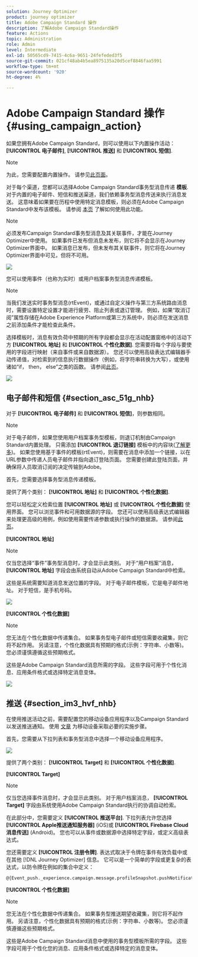 ```yaml
---
solution: Journey Optimizer
product: journey optimizer
title: Adobe Campaign Standard 操作
description: 了解Adobe Campaign Standard操作
feature: Actions
topic: Administration
role: Admin
level: Intermediate
exl-id: 50565cd9-7415-4c6a-9651-24fefeded3f5
source-git-commit: 021cf48ab4b5ea8975135a20d5cef8846faa5991
workflow-type: tm+mt
source-wordcount: '920'
ht-degree: 4%

---
```


# Adobe Campaign Standard 操作 {#using_campaign_action}

如果您拥有Adobe Campaign Standard，则可以使用以下内置操作活动： **[!UICONTROL 电子邮件]**, **[!UICONTROL 推送]** 和 **[!UICONTROL 短信]**.

>[!NOTE]
>
>为此，您需要配置内置操作。 请参见[此页面](../action/acs-action.md)。

对于每个渠道，您都可以选择Adobe Campaign Standard事务型消息传递 **模板**. 对于内置的电子邮件、短信和推送渠道，我们依赖事务型消息传送来执行消息发送。 这意味着如果要在历程中使用特定消息模板，则必须在Adobe Campaign Standard中发布该模板。 请参阅 [本页](https://experienceleague.adobe.com/docs/campaign-standard/using/communication-channels/transactional-messaging/getting-started-with-transactional-msg.html?lang=zh-Hans) 了解如何使用此功能。

>[!NOTE]
>
>必须发布Campaign Standard事务型消息及其关联事件，才能在Journey Optimizer中使用。 如果事件已发布但消息未发布，则它将不会显示在Journey Optimizer界面中。 如果消息已发布，但未发布其关联事件，则它将在Journey Optimizer界面中可见，但将不可用。

![](assets/journey59.png)

您可以使用事件（也称为实时）或用户档案事务型消息传递模板。

>[!NOTE]
>
>当我们发送实时事务型消息(rtEvent)，或通过自定义操作与第三方系统路由消息时，需要设置特定设置才能进行疲劳、阻止列表或退订管理。 例如，如果“取消订阅”属性存储在Adobe Experience Platform或第三方系统中，则必须在发送消息之前添加条件才能检查此条件。

选择模板时，消息有效负荷中预期的所有字段都会显示在活动配置窗格中的活动下方 **[!UICONTROL 地址]** 和 **[!UICONTROL 个性化数据]**. 您需要将每个字段与要使用的字段进行映射（来自事件或来自数据源）。 您还可以使用高级表达式编辑器手动传递值，对检索到的信息执行数据操作（例如，将字符串转换为大写），或使用诸如“if， then， else”之类的函数。 请参阅[此页](expression/expressionadvanced.md)。

![](assets/journey60.png)

## 电子邮件和短信 {#section_asc_51g_nhb}

对于 **[!UICONTROL 电子邮件]** 和 **[!UICONTROL 短信]**，则参数相同。

>[!NOTE]
>
>对于电子邮件，如果您使用用户档案事务型模板，则退订机制由Campaign Standard内置处理。 只需添加 **[!UICONTROL 退订链接]** 模板中的内容块([了解更多](https://experienceleague.adobe.com/docs/campaign-standard/using/communication-channels/transactional-messaging/getting-started-with-transactional-msg.html?lang=zh-Hans))。 如果您使用基于事件的模板(rtEvent)，则需要在消息中添加一个链接，以在URL参数中传递人员电子邮件并指向退订登陆页面。 您需要创建此登陆页面，并确保将人员取消订阅的决定传输到Adobe。

首先，您需要选择事务型消息传递模板。

提供了两个类别： **[!UICONTROL 地址]** 和 **[!UICONTROL 个性化数据]**.

您可以轻松定义检索位置 **[!UICONTROL 地址]** 或 **[!UICONTROL 个性化数据]** 使用界面。 您可以浏览事件和可用数据源的字段。 您还可以使用高级表达式编辑器来处理更高级的用例，例如使用需要传递参数或执行操作的数据源。 请参阅[此页](expression/expressionadvanced.md)。

**[!UICONTROL 地址]**

>[!NOTE]
>
>仅当您选择“事件”事务型消息时，才会显示此类别。 对于“用户档案”消息， **[!UICONTROL 地址]** 字段会由系统自动从Adobe Campaign Standard中检索。

这些是系统需要知道消息发送位置的字段。 对于电子邮件模板，它是电子邮件地址。 对于短信，是手机号码。

![](assets/journey61.png)

**[!UICONTROL 个性化数据]**

>[!NOTE]
>
>您无法在个性化数据中传递集合。 如果事务型电子邮件或短信需要收藏集，则它将不起作用。 另请注意，个性化数据具有预期的格式(示例：字符串、小数等)。 您必须谨慎遵循这些预期格式。

这些是Adobe Campaign Standard消息所需的字段。 这些字段可用于个性化消息、应用条件格式或选择特定消息变体。

![](assets/journey62.png)

## 推送 {#section_im3_hvf_nhb}

在使用推送活动之前，需要配置您的移动设备应用程序以及Campaign Standard以发送推送通知。 使用 [文章](https://helpx.adobe.com/cn/campaign/kb/integrate-mobile-sdk.html) 为移动设备采取必要的实施步骤。

首先，您需要从下拉列表和事务型消息中选择一个移动设备应用程序。

![](assets/journey62bis.png)

提供了两个类别： **[!UICONTROL Target]** 和 **[!UICONTROL 个性化数据]**.

**[!UICONTROL Target]**

>[!NOTE]
>
>仅当您选择事件消息时，才会显示此类别。 对于用户档案消息， **[!UICONTROL Target]** 字段由系统使用Adobe Campaign Standard执行的协调自动检索。

在此部分中，您需要定义 **[!UICONTROL 推送平台]**. 下拉列表允许您选择 **[!UICONTROL Apple推送通知服务器]** (iOS)或 **[!UICONTROL Firebase Cloud消息传送]** (Android)。 您也可以从事件或数据源中选择特定字段，或定义高级表达式。

您还需要定义 **[!UICONTROL 注册令牌]**. 表达式取决于令牌在事件有效负载中或在其他 [!DNL Journey Optimizer] 信息。 它可以是一个简单的字段或更复杂的表达式，以防令牌在例如的集合中定义：

```
@{Event_push._experience.campaign.message.profileSnapshot.pushNotificationTokens.first().token}
```

**[!UICONTROL 个性化数据]**

>[!NOTE]
>
>您无法在个性化数据中传递集合。 如果事务型推送期望收藏集，则它将不起作用。 另请注意，个性化数据具有预期的格式(示例：字符串、小数等)。 您必须谨慎遵循这些预期格式。

这些是Adobe Campaign Standard消息中使用的事务型模板所需的字段。 这些字段可用于个性化您的消息、应用条件格式或选择特定的消息变体。
